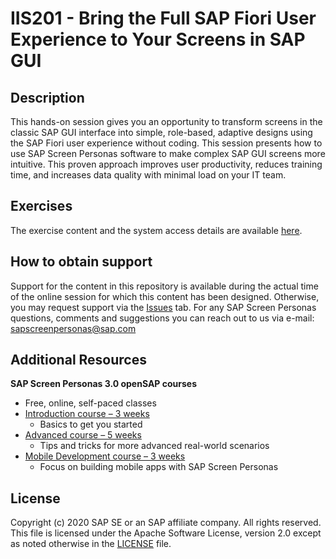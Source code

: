 # IIS201 - Bring the Full SAP Fiori User Experience to Your Screens in SAP GUI

## Description

This hands-on session gives you an opportunity to transform screens in the classic SAP GUI interface into simple, role-based, adaptive designs using the SAP Fiori user experience without coding. This session presents how to use SAP Screen Personas software to make complex SAP GUI screens more intuitive. This proven approach improves user productivity, reduces training time, and increases data quality with minimal load on your IT team. 

## Exercises

The exercise content and the system access details are available [here](https://github.com/SAP-samples/teched2020-IIS201/blob/main/TechEd2020_IIS201_Workbook.pdf).

## How to obtain support

Support for the content in this repository is available during the actual time of the online session for which this content has been designed. Otherwise, you may request support via the [Issues](../../issues) tab.
For any SAP Screen Personas questions, comments and suggestions you can reach out to us via e-mail: sapscreenpersonas@sap.com


## Additional Resources

**SAP Screen Personas 3.0 openSAP courses** 
- Free, online, self-paced classes
- [Introduction course – 3 weeks](https://open.sap.com/courses/sps2)
    - Basics to get you started
- [Advanced course – 5 weeks](https://open.sap.com/courses/sps3) 
    - Tips and tricks for more advanced real-world scenarios
- [Mobile Development course – 3 weeks](https://open.sap.com/courses/sps4) 
    - Focus on building mobile apps with SAP Screen Personas


## License
Copyright (c) 2020 SAP SE or an SAP affiliate company. All rights reserved. This file is licensed under the Apache Software License, version 2.0 except as noted otherwise in the [LICENSE](LICENSES/Apache-2.0.txt) file.
